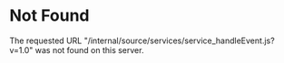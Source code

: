 # Not Found
The requested URL "/internal/source/services/service_handleEvent.js?v=1.0" was not found on this server.
